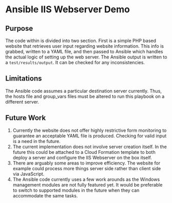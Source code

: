 # Ansible IIS Webserver Demo

## Purpose
The code within is divided into two section. First is a simple PHP based website that retrieves user input regarding website information. This info is grabbed, written to a YAML file, and then passed to Ansible which handles the actual logic of setting up the web server. The Ansible output is written to a `test/results/output`. It can be checked for any inconsistencies.

## Limitations
The Ansible code assumes a particular destination server currently. Thus, the hosts file and group_vars files must be altered to run this playbook on a different server.

## Future Work
1. Currently the website does not offer highly restrictive form monitoring to guarantee an acceptable YAML file is produced. Checking for valid input is a need in the future.
2. The current implementation does not involve server creation itself. In the future this could be attached to a Cloud Formation template to both deploy a server and configure the IIS Webserver on the box itself.
3. There are arguably some areas to improve efficiency. The website for example could process more things server side rather than client side via JavaScript. 
4. The Ansible code currently uses a few work arounds as the Windows management modules are not fully featured yet. It would be preferable to switch to supported modules in the future when they can accommodate the same tasks.